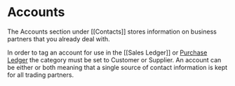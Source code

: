 #  Accounts 

The Accounts section under [[Contacts]] stores information on business partners that you already deal with. 

In order to tag an account for use in the [[Sales Ledger]] or [Purchase Ledger](purchase_ledger) the category must be set to Customer or Supplier. An account can be either or both meaning that a single source of contact information is kept for all trading partners.
